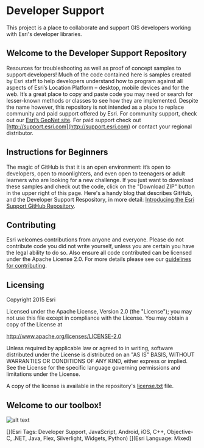Developer Support
=========================

This project is a place to collaborate and support GIS developers working with Esri's developer libraries.

## Welcome to the Developer Support Repository

Resources for troubleshooting as well as proof of concept samples to support developers!
Much of the code contained here is samples created by Esri staff to help developers understand how to program against all aspects of Esri’s Location Platform – desktop, mobile devices and for the web.  It’s a great place to copy and paste code you may need or search for lesser-known methods or classes to see how they are implemented.  Despite the name however, this repository is not intended as a place to replace community and paid support offered by Esri.  For community support, check out our [Esri’s GeoNet site](https://geonet.esri.com/welcome).  For paid support check out [http://support.esri.com](http://support.esri.com) or contact your regional distributor.

## Instructions for Beginners

The magic of GitHub is that it is an open environment: it’s open to developers, open to moonlighters, and even open to teenagers or adult learners who are looking for a new challenge. If you just want to download these samples and check out the code, click on the "Download ZIP" button in the upper right of this page. Here's a handy blog that describes GitHub, and the Developer Support Respository, in more detail: [Introducing the Esri Support GitHub Repository](http://blogs.esri.com/esri/supportcenter/2015/10/19/introducing-the-esri-support-github-repository/).

## Contributing

Esri welcomes contributions from anyone and everyone. Please do not contribute code you did not write yourself, unless you are certain you have the legal ability to do so. Also ensure all code contributed can be licensed under the Apache License 2.0. For more details please see our [guidelines for contributing](https://github.com/Esri/developer-support/blob/master/CONTRIBUTING.md).

## Licensing
Copyright 2015 Esri

Licensed under the Apache License, Version 2.0 (the "License");
you may not use this file except in compliance with the License.
You may obtain a copy of the License at

   http://www.apache.org/licenses/LICENSE-2.0

Unless required by applicable law or agreed to in writing, software
distributed under the License is distributed on an "AS IS" BASIS,
WITHOUT WARRANTIES OR CONDITIONS OF ANY KIND, either express or implied.
See the License for the specific language governing permissions and
limitations under the License.

A copy of the license is available in the repository's [license.txt](/license.txt) file.

## Welcome to our toolbox!
![alt text](repository-images/supportdeskdrawer.png "Desk Drawer")

[](Esri Tags: Developer Support, JavaScript, Android, iOS, C++, Objective-C, .NET, Java, Flex, Silverlight, Widgets, Python)
[](Esri Language: Mixed)
